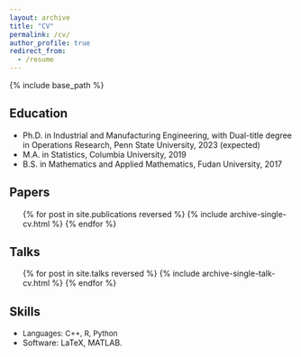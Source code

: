 ```yaml
---
layout: archive
title: "CV"
permalink: /cv/
author_profile: true
redirect_from:
  - /resume
---
```


{% include base_path %}
## Education  
* Ph.D. in Industrial and Manufacturing Engineering, with Dual-title degree in Operations Research, Penn State University, 2023 (expected)  
* M.A. in Statistics, Columbia University, 2019
* B.S. in Mathematics and Applied Mathematics, Fudan University, 2017

## Papers
  <ul>{% for post in site.publications reversed %}
    {% include archive-single-cv.html %}
  {% endfor %}</ul>
  
## Talks
  <ul>{% for post in site.talks reversed %}
    {% include archive-single-talk-cv.html %}
  {% endfor %}</ul>
  
## Skills
* <font size=2pt>Languages: C++, R, Python</font>
* Software: LaTeX, MATLAB.
